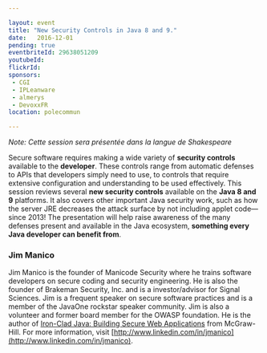 ```yaml
---

layout: event
title: "New Security Controls in Java 8 and 9."
date:   2016-12-01
pending: true
eventbriteId: 29638051209
youtubeId:
flickrId: 
sponsors:
 - CGI
 - IPLeanware
 - almerys
 - DevoxxFR
location: polecommun

---
```


*Note: Cette session sera présentée dans la langue de Shakespeare*

Secure software requires making a wide variety of **security controls** available to the **developer**. These controls range from automatic defenses to APIs that developers simply need to use, to controls that require extensive configuration and understanding to be used effectively. This session reviews several **new security controls** available on the **Java 8 and 9** platforms. It also covers other important Java security work, such as how the server JRE decreases the attack surface by not including applet code—since 2013! The presentation will help raise awareness of the many defenses present and available in the Java ecosystem, **something every Java developer can benefit from**.

### Jim Manico


Jim Manico is the founder of Manicode Security where he trains software developers on secure coding and security engineering. He is also the founder of Brakeman Security, Inc. and is a investor/advisor for Signal Sciences. Jim is a frequent speaker on secure software practices and is a member of the JavaOne rockstar speaker community. Jim is also a volunteer and former board member for the OWASP foundation. He is the author of [Iron-Clad Java: Building Secure Web Applications](http://www.amazon.com/Iron-Clad-Java-Building-Secure-Applications/dp/0071835881) from McGraw-Hill. For more information, visit [http://www.linkedin.com/in/jmanico](http://www.linkedin.com/in/jmanico).
